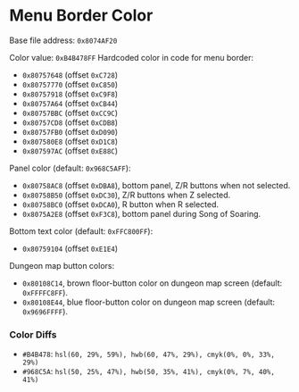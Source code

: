 Menu Border Color
=================

Base file address: `0x8074AF20`

Color value: `0xB4B478FF`
Hardcoded color in code for menu border:
- `0x80757648` (offset `0xC728`)
- `0x80757770` (offset `0xC850`)
- `0x80757918` (offset `0xC9F8`)
- `0x80757A64` (offset `0xCB44`)
- `0x80757BBC` (offset `0xCC9C`)
- `0x80757CD8` (offset `0xCDB8`)
- `0x80757FB0` (offset `0xD090`)
- `0x807580E8` (offset `0xD1C8`)
- `0x807597AC` (offset `0xE88C`)

Panel color (default: `0x968C5AFF`):
- `0x80758AC8` (offset `0xDBA8`), bottom panel, Z/R buttons when not selected.
- `0x80758B50` (offset `0xDC30`), Z/R buttons when Z selected.
- `0x80758BC0` (offset `0xDCA0`), R button when R selected.
- `0x8075A2E8` (offset `0xF3C8`), bottom panel during Song of Soaring.

Bottom text color (default: `0xFFC800FF`):
- `0x80759104` (offset `0xE1E4`)

Dungeon map button colors:
- `0x80108C14`, brown floor-button color on dungeon map screen (default: `0xFFFFC8FF`).
- `0x80108E44`, blue floor-button color on dungeon map screen (default: `0x9696FFFF`).

### Color Diffs

- `#B4B478`: `hsl(60, 29%, 59%), hwb(60, 47%, 29%), cmyk(0%, 0%, 33%, 29%)`
- `#968C5A`: `hsl(50, 25%, 47%), hwb(50, 35%, 41%), cmyk(0%, 7%, 40%, 41%)`
